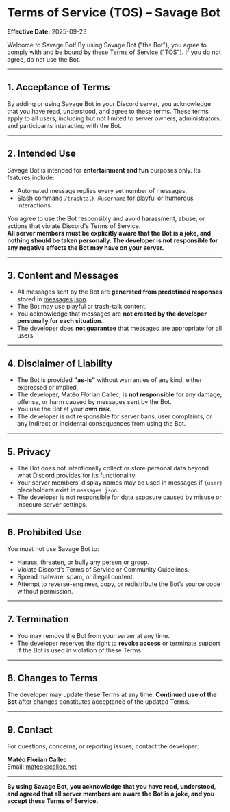 # Terms of Service (TOS) – Savage Bot

**Effective Date:** 2025-09-23

Welcome to Savage Bot! By using Savage Bot ("the Bot"), you agree to comply with and be bound by these Terms of Service ("TOS"). If you do not agree, do not use the Bot.

---

## 1. Acceptance of Terms

By adding or using Savage Bot in your Discord server, you acknowledge that you have read, understood, and agree to these terms. These terms apply to all users, including but not limited to server owners, administrators, and participants interacting with the Bot.

---

## 2. Intended Use

Savage Bot is intended for **entertainment and fun** purposes only. Its features include:

- Automated message replies every set number of messages.
- Slash command `/trashtalk @username` for playful or humorous interactions.

You agree to use the Bot responsibly and avoid harassment, abuse, or actions that violate Discord's Terms of Service.  
**All server members must be explicitly aware that the Bot is a joke, and nothing should be taken personally. The developer is not responsible for any negative effects the Bot may have on your server.**

---

## 3. Content and Messages

- All messages sent by the Bot are **generated from predefined responses** stored in [messages.json](https://github.com/mateocallec/Discord-Savage-Bot/blob/main/messages.json).
- The Bot may use playful or trash-talk content. 
- You acknowledge that messages are **not created by the developer personally for each situation**.
- The developer does **not guarantee** that messages are appropriate for all users.

---

## 4. Disclaimer of Liability

- The Bot is provided **"as-is"** without warranties of any kind, either expressed or implied.
- The developer, Matéo Florian Callec, is **not responsible** for any damage, offense, or harm caused by messages sent by the Bot.
- You use the Bot at your **own risk**.
- The developer is not responsible for server bans, user complaints, or any indirect or incidental consequences from using the Bot.

---

## 5. Privacy

- The Bot does not intentionally collect or store personal data beyond what Discord provides for its functionality.
- Your server members’ display names may be used in messages if `{user}` placeholders exist in `messages.json`.
- The developer is not responsible for data exposure caused by misuse or insecure server settings.

---

## 6. Prohibited Use

You must not use Savage Bot to:

- Harass, threaten, or bully any person or group.
- Violate Discord’s Terms of Service or Community Guidelines.
- Spread malware, spam, or illegal content.
- Attempt to reverse-engineer, copy, or redistribute the Bot’s source code without permission.

---

## 7. Termination

- You may remove the Bot from your server at any time.
- The developer reserves the right to **revoke access** or terminate support if the Bot is used in violation of these Terms.

---

## 8. Changes to Terms

The developer may update these Terms at any time. **Continued use of the Bot** after changes constitutes acceptance of the updated Terms.

---

## 9. Contact

For questions, concerns, or reporting issues, contact the developer:

**Matéo Florian Callec**  
Email: [mateo@callec.net](mailto:mateo@callec.net)

---

**By using Savage Bot, you acknowledge that you have read, understood, and agreed that all server members are aware the Bot is a joke, and you accept these Terms of Service.**
